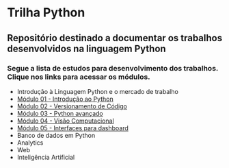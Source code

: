 # Trilha Python
## Repositório destinado a documentar os trabalhos desenvolvidos na linguagem Python
### Segue a lista de estudos para desenvolvimento dos trabalhos. Clique nos links para acessar os módulos.

- Introdução à Linguagem Python e o mercado de trabalho
- [Módulo 01 - Introdução ao Python](https://github.com/marlissonls/trilha_python/tree/modulo_01)
- [Módulo 02 - Versionamento de Código](https://github.com/marlissonls/trilha_python/tree/modulo_02)
- [Módulo 03 - Python avançado](https://github.com/marlissonls/trilha_python/tree/modulo_03)
- [Módulo 04 - Visão Computacional](https://github.com/marlissonls/trilha_python/tree/modulo_04)
- [Módulo 05 - Interfaces para dashboard](https://github.com/marlissonls/trilha_python/tree/modulo_05)
- Banco de dados em Python
- Analytics
- Web
- Inteligência Artificial
